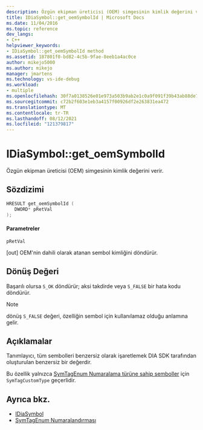 ```yaml
---
description: Özgün ekipman üreticisi (OEM) simgesinin kimlik değerini verir.
title: IDiaSymbol::get_oemSymbolId | Microsoft Docs
ms.date: 11/04/2016
ms.topic: reference
dev_langs:
- C++
helpviewer_keywords:
- IDiaSymbol::get_oemSymbolId method
ms.assetid: 187801f0-bd82-4c5b-9fae-8eeb1a4ac0ce
author: mikejo5000
ms.author: mikejo
manager: jmartens
ms.technology: vs-ide-debug
ms.workload:
- multiple
ms.openlocfilehash: 30f7a0138526e01e973a503b9ab2e1c0a9f091f39b43ab88de75bd0590c0cee0
ms.sourcegitcommit: c72b2f603e1eb3a4157f00926df2e263831ea472
ms.translationtype: MT
ms.contentlocale: tr-TR
ms.lasthandoff: 08/12/2021
ms.locfileid: "121379817"
---
```

# <a name="idiasymbolget_oemsymbolid"></a>IDiaSymbol::get_oemSymbolId
Özgün ekipman üreticisi (OEM) simgesinin kimlik değerini verir.

## <a name="syntax"></a>Sözdizimi

```C++
HRESULT get_oemSymbolId ( 
   DWORD* pRetVal
);
```

#### <a name="parameters"></a>Parametreler
 `pRetVal`

[out] OEM'nin dahili olarak atanan sembol kimliğini döndürür.

## <a name="return-value"></a>Dönüş Değeri
 Başarılı olursa `S_OK` döndürür; aksi takdirde veya `S_FALSE` bir hata kodu döndürür.

> [!NOTE]
> dönüş `S_FALSE` değeri, özelliğin sembol için kullanılamaz olduğu anlamına gelir.

## <a name="remarks"></a>Açıklamalar
 Tanımlayıcı, tüm sembolleri benzersiz olarak işaretlemek DIA SDK tarafından oluşturulan benzersiz bir değerdir.

 Bu özellik yalnızca [SymTagEnum Numaralama türüne sahip semboller](../../debugger/debug-interface-access/symtagenum.md) için `SymTagCustomType` geçerlidir.

## <a name="see-also"></a>Ayrıca bkz.
- [IDiaSymbol](../../debugger/debug-interface-access/idiasymbol.md)
- [SymTagEnum Numaralandırması](../../debugger/debug-interface-access/symtagenum.md)
